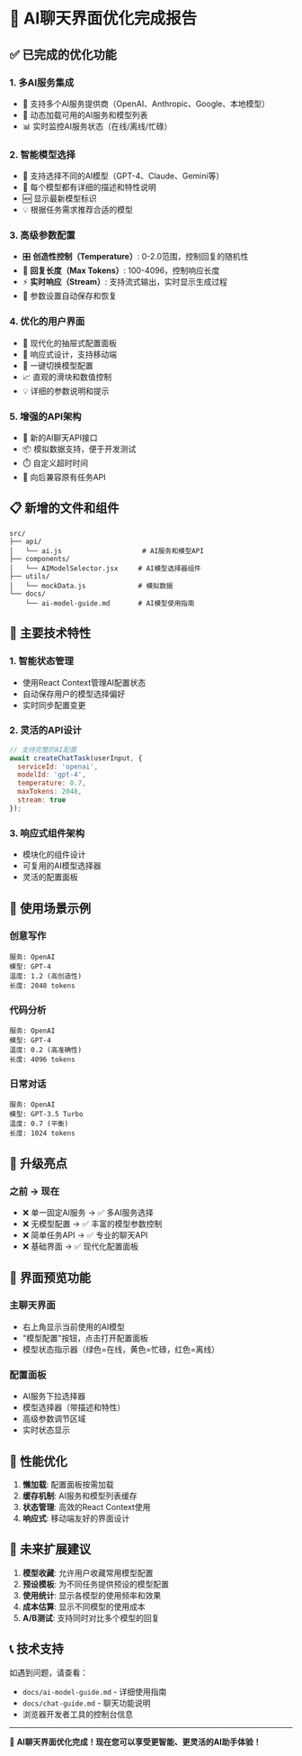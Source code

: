 # 🚀 AI聊天界面优化完成报告

## ✅ 已完成的优化功能

### 1. **多AI服务集成**
- 📡 支持多个AI服务提供商（OpenAI、Anthropic、Google、本地模型）
- 🔄 动态加载可用的AI服务和模型列表
- 📊 实时监控AI服务状态（在线/离线/忙碌）

### 2. **智能模型选择**
- 🤖 支持选择不同的AI模型（GPT-4、Claude、Gemini等）
- 📝 每个模型都有详细的描述和特性说明
- 🆕 显示最新模型标识
- 💡 根据任务需求推荐合适的模型

### 3. **高级参数配置**
- 🎛️ **创造性控制（Temperature）**: 0-2.0范围，控制回复的随机性
- 📏 **回复长度（Max Tokens）**: 100-4096，控制响应长度
- ⚡ **实时响应（Stream）**: 支持流式输出，实时显示生成过程
- 💾 参数设置自动保存和恢复

### 4. **优化的用户界面**
- 🎨 现代化的抽屉式配置面板
- 📱 响应式设计，支持移动端
- 🔧 一键切换模型配置
- 📈 直观的滑块和数值控制
- 💡 详细的参数说明和提示

### 5. **增强的API架构**
- 🔗 新的AI聊天API接口
- 📦 模拟数据支持，便于开发测试
- ⏱️ 自定义超时时间
- 🔄 向后兼容原有任务API

## 📋 新增的文件和组件

```
src/
├── api/
│   └── ai.js                    # AI服务和模型API
├── components/
│   └── AIModelSelector.jsx     # AI模型选择器组件
├── utils/
│   └── mockData.js             # 模拟数据
└── docs/
    └── ai-model-guide.md       # AI模型使用指南
```

## 🔧 主要技术特性

### 1. **智能状态管理**
- 使用React Context管理AI配置状态
- 自动保存用户的模型选择偏好
- 实时同步配置变更

### 2. **灵活的API设计**
```javascript
// 支持完整的AI配置
await createChatTask(userInput, {
  serviceId: 'openai',
  modelId: 'gpt-4',
  temperature: 0.7,
  maxTokens: 2048,
  stream: true
});
```

### 3. **响应式组件架构**
- 模块化的组件设计
- 可复用的AI模型选择器
- 灵活的配置面板

## 🎯 使用场景示例

### 创意写作
```
服务: OpenAI
模型: GPT-4
温度: 1.2 (高创造性)
长度: 2048 tokens
```

### 代码分析
```
服务: OpenAI
模型: GPT-4
温度: 0.2 (高准确性)
长度: 4096 tokens
```

### 日常对话
```
服务: OpenAI
模型: GPT-3.5 Turbo
温度: 0.7 (平衡)
长度: 1024 tokens
```

## 🔄 升级亮点

### 之前 → 现在
- ❌ 单一固定AI服务 → ✅ 多AI服务选择
- ❌ 无模型配置 → ✅ 丰富的模型参数控制
- ❌ 简单任务API → ✅ 专业的聊天API
- ❌ 基础界面 → ✅ 现代化配置面板

## 📱 界面预览功能

### 主聊天界面
- 右上角显示当前使用的AI模型
- "模型配置"按钮，点击打开配置面板
- 模型状态指示器（绿色=在线，黄色=忙碌，红色=离线）

### 配置面板
- AI服务下拉选择器
- 模型选择器（带描述和特性）
- 高级参数调节区域
- 实时状态显示

## 🚀 性能优化

1. **懒加载**: 配置面板按需加载
2. **缓存机制**: AI服务和模型列表缓存
3. **状态管理**: 高效的React Context使用
4. **响应式**: 移动端友好的界面设计

## 🔮 未来扩展建议

1. **模型收藏**: 允许用户收藏常用模型配置
2. **预设模板**: 为不同任务提供预设的模型配置
3. **使用统计**: 显示各模型的使用频率和效果
4. **成本估算**: 显示不同模型的使用成本
5. **A/B测试**: 支持同时对比多个模型的回复

## 📞 技术支持

如遇到问题，请查看：
- `docs/ai-model-guide.md` - 详细使用指南
- `docs/chat-guide.md` - 聊天功能说明
- 浏览器开发者工具的控制台信息

---

🎉 **AI聊天界面优化完成！现在您可以享受更智能、更灵活的AI助手体验！**